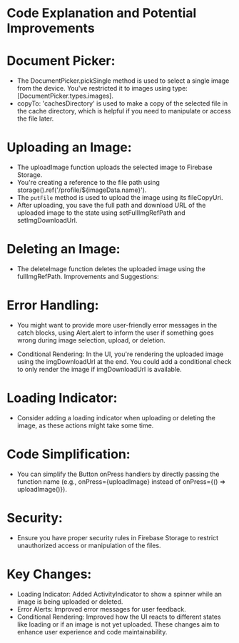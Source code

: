 # Code Explanation and Potential Improvements

# Document Picker:
* The DocumentPicker.pickSingle method is used to select a single image from the device. You've restricted it to images using type: [DocumentPicker.types.images].
* copyTo: 'cachesDirectory' is used to make a copy of the selected file in the cache directory, which is helpful if you need to manipulate or access the file later.

# Uploading an Image:
* The uploadImage function uploads the selected image to Firebase Storage.
* You're creating a reference to the file path using storage().ref('/profile/${imageData.name}').
* The `putFile` method is used to upload the image using its fileCopyUri.
* After uploading, you save the full path and download URL of the uploaded image to the state using setFullImgRefPath and setImgDownloadUrl.

# Deleting an Image:
* The deleteImage function deletes the uploaded image using the fullImgRefPath.
Improvements and Suggestions:

# Error Handling:
* You might want to provide more user-friendly error messages in the catch blocks, using Alert.alert to inform the user if something goes wrong during image selection, upload, or deletion.

* Conditional Rendering:
In the UI, you're rendering the uploaded image using the imgDownloadUrl at the end. You could add a conditional check to only render the image if imgDownloadUrl is available.

# Loading Indicator:
* Consider adding a loading indicator when uploading or deleting the image, as these actions might take some time.

# Code Simplification:
* You can simplify the Button onPress handlers by directly passing the function name (e.g., onPress={uploadImage} instead of onPress={() => uploadImage()}).

# Security:
* Ensure you have proper security rules in Firebase Storage to restrict unauthorized access or manipulation of the files.


# Key Changes:
* Loading Indicator: Added ActivityIndicator to show a spinner while an image is being uploaded or deleted.
* Error Alerts: Improved error messages for user feedback.
* Conditional Rendering: Improved how the UI reacts to different states like loading or if an image is not yet uploaded.
These changes aim to enhance user experience and code maintainability.